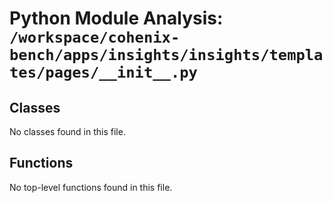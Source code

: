 # Python Module Analysis: `/workspace/cohenix-bench/apps/insights/insights/templates/pages/__init__.py`

## Classes

No classes found in this file.


## Functions

No top-level functions found in this file.
